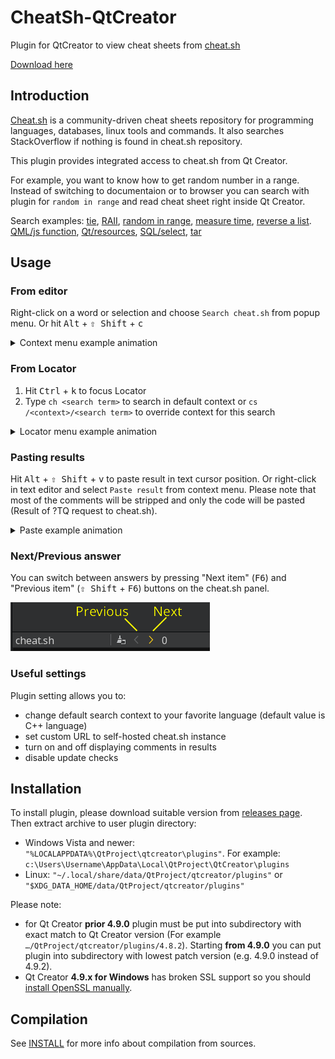 # CheatSh-QtCreator
Plugin for QtCreator to view cheat sheets from [cheat.sh](https://github.com/chubin/cheat.sh)

[Download here](https://github.com/pozemka/cheatsh-qtcreator/releases)

## Introduction
[Cheat.sh](https://github.com/chubin/cheat.sh) is a community-driven cheat sheets repository for programming languages, databases, linux tools and commands. It also searches StackOverflow if nothing is found in cheat.sh repository.

This plugin provides integrated access to cheat.sh from Qt Creator.

For example, you want to know how to get random number in a range. Instead of switching to documentaion or to browser you can search with plugin for `random in range` and read cheat sheet right inside Qt Creator.

Search examples:
<a href="http://cheat.sh/cpp/tie" target="_blank">tie</a>,
<a href="http://cheat.sh/cpp/RAII" target="_blank">RAII</a>,
<a href="http://cheat.sh/cpp/random+in+range" target="_blank">random in range</a>,
<a href="http://cheat.sh/cpp/measure+time" target="_blank">measure time</a>,
<a href="http://cheat.sh/cpp/reverse+a+list" target="_blank">reverse a list</a>.
<a href="http://cheat.sh/QML/js+function" target="_blank">QML/js function</a>,
<a href="http://cheat.sh/Qt/resources" target="_blank">Qt/resources</a>,
<a href="http://cheat.sh/SQL/select" target="_blank">SQL/select</a>,
<a href="http://cheat.sh/tar" target="_blank">tar</a>

## Usage
### From editor
Right-click on a word or selection and choose `Search cheat.sh`
from popup menu. Or hit <kbd>Alt</kbd> + <kbd>⇧ Shift</kbd> + <kbd>c</kbd>

<details><summary>Context menu example animation</summary>

![Context menu example animation](https://raw.githubusercontent.com/pozemka/resources/master/contextmenu.gif)

</details>

### From Locator
1. Hit <kbd>Ctrl</kbd> + <kbd>k</kbd> to focus Locator
2. Type `ch <search term>` to search in default context or `cs /<context>/<search term>` to override context for this search

<details><summary>Locator menu example animation</summary>
  
![Locator example animation](https://raw.githubusercontent.com/pozemka/resources/master/locator.gif)

</details>

### Pasting results
Hit <kbd>Alt</kbd> + <kbd>⇧ Shift</kbd> + <kbd>v</kbd> to paste result in text cursor position. Or right-click in text editor and select `Paste result` from context menu.
Please note that most of the comments will be stripped and only the code will be pasted (Result of ?TQ request to cheat.sh).

<details><summary>Paste example animation</summary>

![Locator example animation](https://raw.githubusercontent.com/pozemka/resources/master/paste.gif)

</details>

### Next/Previous answer
You can switch between answers by pressing "Next item" (<kbd>F6</kbd>) and "Previous item" (<kbd>⇧ Shift</kbd> + <kbd>F6</kbd>) buttons on the cheat.sh panel.

![Next/Previous buttons](https://raw.githubusercontent.com/pozemka/resources/master/cheatsh_next-prev.png)

### Useful settings
Plugin setting allows you to:
* change default search context to your favorite language (default value is C++ language)
* set custom URL to self-hosted cheat.sh instance
* turn on and off displaying comments in results
* disable update checks

## Installation
To install plugin, please download suitable version from [releases page](https://github.com/pozemka/cheatsh-qtcreator/releases). 
Then extract archive to user plugin directory:
* Windows Vista and newer: `"%LOCALAPPDATA%\QtProject\qtcreator\plugins"`. For example: `c:\Users\Username\AppData\Local\QtProject\QtCreator\plugins`
* Linux: `"~/.local/share/data/QtProject/qtcreator/plugins"` or `"$XDG_DATA_HOME/data/QtProject/qtcreator/plugins"` 

Please note:
* for Qt Creator **prior 4.9.0** plugin must be put into subdirectory with exact match to Qt Creator version (For example `…/QtProject/qtcreator/plugins/4.8.2`). Starting **from 4.9.0** you can put plugin into subdirectory with lowest patch version (e.g. 4.9.0 instead of 4.9.2).
* Qt Creator **4.9.x for Windows** has broken SSL support so you should [install OpenSSL manually](https://github.com/pozemka/cheatsh-qtcreator/wiki/OpenSSL).

## Compilation
See [INSTALL](INSTALL.md) for more info about compilation from sources.
